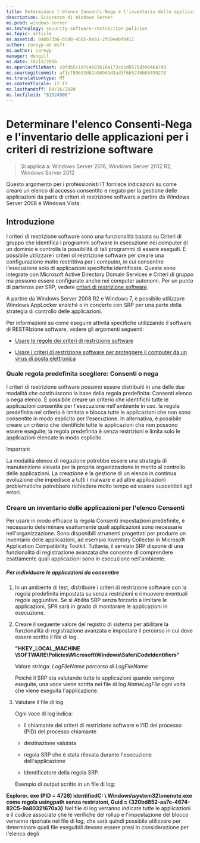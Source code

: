 ```yaml
---
title: Determinare l'elenco Consenti-Nega e l'inventario delle applicazioni per i criteri di restrizione software
description: Sicurezza di Windows Server
ms.prod: windows-server
ms.technology: security-software-restriction-policies
ms.topic: article
ms.assetid: 0abb73b6-b5d8-4505-8ab1-2f29e4bf0411
author: coreyp-at-msft
ms.author: coreyp
manager: dongill
ms.date: 10/12/2016
ms.openlocfilehash: c0fdb5c1d7c4b03610a173c6cd0575d39646a7d0
ms.sourcegitcommit: af1cf89632d62a94943d3ad9f6b5234b88499278
ms.translationtype: MT
ms.contentlocale: it-IT
ms.lasthandoff: 04/16/2020
ms.locfileid: "81524906"
---
```

# <a name="determine-allow-deny-list-and-application-inventory-for-software-restriction-policies"></a>Determinare l'elenco Consenti-Nega e l'inventario delle applicazioni per i criteri di restrizione software

>Si applica a: Windows Server 2016, Windows Server 2012 R2, Windows Server 2012

Questo argomento per i professionisti IT fornisce indicazioni su come creare un elenco di accesso consentito e negato per la gestione delle applicazioni da parte di criteri di restrizione software a partire da Windows Server 2008 e Windows Vista.

## <a name="introduction"></a>Introduzione
I criteri di restrizione software sono una funzionalità basata su Criteri di gruppo che identifica i programmi software in esecuzione nei computer di un dominio e controlla la possibilità di tali programmi di essere eseguiti. È possibile utilizzare i criteri di restrizione software per creare una configurazione molto restrittiva per i computer, in cui consentire l'esecuzione solo di applicazioni specifiche identificate. Queste sono integrate con Microsoft Active Directory Domain Services e Criteri di gruppo ma possono essere configurate anche nei computer autonomi. Per un punto di partenza per SRP, vedere [criteri di restrizione software](software-restriction-policies.md).

A partire da Windows Server 2008 R2 e Windows 7, è possibile utilizzare Windows AppLocker anziché o in concerto con SRP per una parte della strategia di controllo delle applicazioni.

Per informazioni su come eseguire attività specifiche utilizzando il software di RESTRIzione software, vedere gli argomenti seguenti:

-   [Usare le regole dei criteri di restrizione software](work-with-software-restriction-policies-rules.md)

-   [Usare i criteri di restrizione software per proteggere il computer da un virus di posta elettronica](use-software-restriction-policies-to-help-protect-your-computer-against-an-email-virus.md)

### <a name="what-default-rule-to-choose-allow-or-deny"></a>Quale regola predefinita scegliere: Consenti o nega
I criteri di restrizione software possono essere distribuiti in una delle due modalità che costituiscono la base della regola predefinita: Consenti elenco o nega elenco. È possibile creare un criterio che identifichi tutte le applicazioni consentite per l'esecuzione nell'ambiente in uso. la regola predefinita nel criterio è limitata e blocca tutte le applicazioni che non sono consentite in modo esplicito per l'esecuzione. In alternativa, è possibile creare un criterio che identifichi tutte le applicazioni che non possono essere eseguite; la regola predefinita è senza restrizioni e limita solo le applicazioni elencate in modo esplicito.

> [!IMPORTANT]
> La modalità elenco di negazione potrebbe essere una strategia di manutenzione elevata per la propria organizzazione in merito al controllo delle applicazioni. La creazione e la gestione di un elenco in continua evoluzione che impedisce a tutti i malware e ad altre applicazioni problematiche potrebbero richiedere molto tempo ed essere suscettibili agli errori.

### <a name="create-an-inventory-of-your-applications-for-the-allow-list"></a>Creare un inventario delle applicazioni per l'elenco Consenti
Per usare in modo efficace la regola Consenti impostazioni predefinite, è necessario determinare esattamente quali applicazioni sono necessarie nell'organizzazione. Sono disponibili strumenti progettati per produrre un inventario delle applicazioni, ad esempio Inventory Collector in Microsoft Application Compatibility Toolkit. Tuttavia, il servizio SRP dispone di una funzionalità di registrazione avanzata che consente di comprendere esattamente quali applicazioni sono in esecuzione nell'ambiente.

##### <a name="to-discover-which-applications-to-allow"></a>Per individuare le applicazioni da consentire

1.  In un ambiente di test, distribuire i criteri di restrizione software con la regola predefinita impostata su senza restrizioni e rimuovere eventuali regole aggiuntive. Se si Abilita SRP senza forzarlo a limitare le applicazioni, SPR sarà in grado di monitorare le applicazioni in esecuzione.

2.  Creare il seguente valore del registro di sistema per abilitare la funzionalità di registrazione avanzata e impostare il percorso in cui deve essere scritto il file di log.

    **"HKEY_LOCAL_MACHINE \SOFTWARE\Policies\Microsoft\Windows\Safer\CodeIdentifiers"**

    Valore stringa: *LogFileName percorso di LogFileName*

    Poiché il SRP sta valutando tutte le applicazioni quando vengono eseguite, una voce viene scritta nel file di log *NameLogFile* ogni volta che viene eseguita l'applicazione.

3.  Valutare il file di log

    Ogni voce di log indica:

    -   il chiamante dei criteri di restrizione software e l'ID del processo (PID) del processo chiamante

    -   destinazione valutata

    -   regola SRP che è stata rilevata durante l'esecuzione dell'applicazione

    -   Identificatore della regola SRP.

    Esempio di output scritto in un file di log:

**Explorer. exe (PID = 4728) identifiedC: \ Windows\system32\onenote.exe come regola usingpath senza restrizioni, Guid = {320bd852-aa7c-4674-82C5-9a80321670a3}**    Nel file di log verranno indicate tutte le applicazioni e il codice associato che le verifiche del rollup e l'impostazione del blocco verranno riportate nel file di log, che sarà quindi possibile utilizzare per determinare quali file eseguibili devono essere presi in considerazione per l'elenco degli

